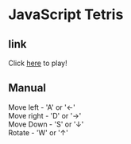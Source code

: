 # JavaScript Tetris

## link
Click [here](https://wsz1107.github.io/) to play!

## Manual

Move left  - 'A' or '←'  
Move right - 'D' or '→'  
Move Down  - 'S' or '↓'  
Rotate     - 'W' or '↑'
